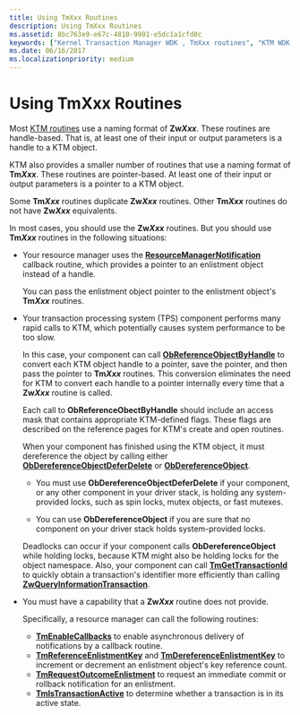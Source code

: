 ```yaml
---
title: Using TmXxx Routines
description: Using TmXxx Routines
ms.assetid: 8bc763e9-e67c-4810-9901-e5dc1a1cfd0c
keywords: ["Kernel Transaction Manager WDK , TmXxx routines", "KTM WDK , TmXxx routines", "TmXxx routines WDK KTM"]
ms.date: 06/16/2017
ms.localizationpriority: medium
---
```


# Using TmXxx Routines


Most [KTM routines](https://docs.microsoft.com/windows-hardware/drivers/ddi/index) use a naming format of **Zw*Xxx***. These routines are handle-based. That is, at least one of their input or output parameters is a handle to a KTM object.

KTM also provides a smaller number of routines that use a naming format of **Tm*Xxx***. These routines are pointer-based. At least one of their input or output parameters is a pointer to a KTM object.

Some **Tm*Xxx*** routines duplicate **Zw*Xxx*** routines. Other **Tm*Xxx*** routines do not have **Zw*Xxx*** equivalents.

In most cases, you should use the **Zw*Xxx*** routines. But you should use **Tm*Xxx*** routines in the following situations:

- Your resource manager uses the [**ResourceManagerNotification**](https://docs.microsoft.com/windows-hardware/drivers/ddi/wdm/nc-wdm-ptm_rm_notification) callback routine, which provides a pointer to an enlistment object instead of a handle.

  You can pass the enlistment object pointer to the enlistment object's **Tm*Xxx*** routines.

- Your transaction processing system (TPS) component performs many rapid calls to KTM, which potentially causes system performance to be too slow.

  In this case, your component can call [**ObReferenceObjectByHandle**](https://docs.microsoft.com/windows-hardware/drivers/ddi/wdm/nf-wdm-obreferenceobjectbyhandle) to convert each KTM object handle to a pointer, save the pointer, and then pass the pointer to **Tm*Xxx*** routines. This conversion eliminates the need for KTM to convert each handle to a pointer internally every time that a **Zw*Xxx*** routine is called.

  Each call to **ObReferenceObectByHandle** should include an access mask that contains appropriate KTM-defined flags. These flags are described on the reference pages for KTM's create and open routines.

  When your component has finished using the KTM object, it must dereference the object by calling either [**ObDereferenceObjectDeferDelete**](https://docs.microsoft.com/windows-hardware/drivers/ddi/wdm/nf-wdm-obdereferenceobjectdeferdelete) or [**ObDereferenceObject**](https://docs.microsoft.com/windows-hardware/drivers/ddi/wdm/nf-wdm-obdereferenceobject).

  -   You must use **ObDereferenceObjectDeferDelete** if your component, or any other component in your driver stack, is holding any system-provided locks, such as spin locks, mutex objects, or fast mutexes.

  -   You can use **ObDereferenceObject** if you are sure that no component on your driver stack holds system-provided locks.

  Deadlocks can occur if your component calls **ObDereferenceObject** while holding locks, because KTM might also be holding locks for the object namespace. Also, your component can call [**TmGetTransactionId**](https://docs.microsoft.com/windows-hardware/drivers/ddi/wdm/nf-wdm-tmgettransactionid) to quickly obtain a transaction's identifier more efficiently than calling [**ZwQueryInformationTransaction**](https://docs.microsoft.com/windows-hardware/drivers/ddi/wdm/nf-wdm-ntqueryinformationtransaction).

- You must have a capability that a **Zw*Xxx*** routine does not provide.

  Specifically, a resource manager can call the following routines:

  -   [**TmEnableCallbacks**](https://docs.microsoft.com/windows-hardware/drivers/ddi/wdm/nf-wdm-tmenablecallbacks) to enable asynchronous delivery of notifications by a callback routine.
  -   [**TmReferenceEnlistmentKey**](https://docs.microsoft.com/windows-hardware/drivers/ddi/wdm/nf-wdm-tmreferenceenlistmentkey) and [**TmDereferenceEnlistmentKey**](https://docs.microsoft.com/windows-hardware/drivers/ddi/wdm/nf-wdm-tmdereferenceenlistmentkey) to increment or decrement an enlistment object's key reference count.
  -   [**TmRequestOutcomeEnlistment**](https://docs.microsoft.com/windows-hardware/drivers/ddi/wdm/nf-wdm-tmrequestoutcomeenlistment) to request an immediate commit or rollback notification for an enlistment.
  -   [**TmIsTransactionActive**](https://docs.microsoft.com/windows-hardware/drivers/ddi/wdm/nf-wdm-tmistransactionactive) to determine whether a transaction is in its active state.

 

 




